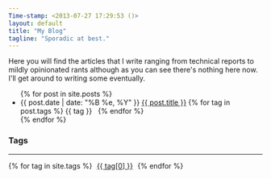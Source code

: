 ```yaml
---
Time-stamp: <2013-07-27 17:29:53 ()>
layout: default
title: "My Blog"
tagline: "Sporadic at best."
---
```


Here you will find the articles that I write ranging from technical
reports to mildly opinionated rants although as you can see there's
nothing here now. I'll get around to writing some eventually.

<ul>
  {% for post in site.posts %}
  <li>
    <span class="post-list-date">{{ post.date | date: "%B %e, %Y" }}</span>
    <a href="{{ post.url }}">{{ post.title }}</a>
	<span class="post-tags">
	{% for tag in post.tags %}
	  {{ tag }} &nbsp;
	{% endfor %}
	</span>
  </li>
  {% endfor %}
</ul>


### Tags
<hr/>


<div class="tag-cloud">
   {% for tag in site.tags %}
      <a href="#posts-tag" id="{{ forloop.index }}" class="__tag" style="margin: 5px">{{ tag[0] }}</a>
      <ul id="list_{{ forloop.index }}" style="display:none;">
         {% for post in tag[1] %}
            <li><a href="{{ post.url }}">{{ post.title }}</a></li>
         {% endfor %}
      </ul>
   {% endfor %}
</div>

<div id ="posts-tags" class="post-list" style="margin: 50px;"></div>

<script type="text/javascript">
   $(function() {
      var minFont = 15.0,
          maxFont = 40.0,
          diffFont = maxFont - minFont,
          size = 0;
       
      {% assign max = 1.0 %}
      {% for tag in site.tags %}
         {% if tag[1].size > max %}
            {% assign max = tag[1].size %}
         {% endif %}
      {% endfor %}
            
      {% for tag in site.tags %}
         size = (Math.log({{ tag[1].size }}) / Math.log({{ max }})) * diffFont + minFont;
         $("#{{ forloop.index }}").css("font-size", size + "px");
      {% endfor %}

      $('.tag-cloud a[class^="__tag"]').click(function() {
         $('.post-list').empty();
         $('#list_' + $(this).attr('id')).each(function() {
            $('.post-list').append('<ul>' + $(this).html() + '</ul>');
         });
      });
   });
</script>

	  
